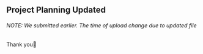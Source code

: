 <h2> Project Planning Updated </h2>
<h6>NOTE: We submitted earlier. The time of upload change due to updated file </h6>
Thank you🚶
